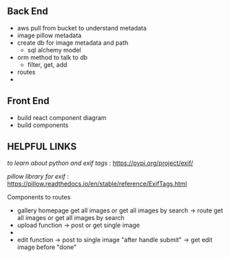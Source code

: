 ## Back End
- aws pull from bucket to understand metadata
- image pillow metadata
- create db for image metadata and path
    - sql alchemy model
- orm method to talk to db
    - filter, get, add
- routes
- 


## Front End
- build react component diagram
- build components


## HELPFUL LINKS
 *to learn about python and exif tags* : https://pypi.org/project/exif/

 *pillow library for exif* : https://pillow.readthedocs.io/en/stable/reference/ExifTags.html


Components to routes 
- gallery homepage get all images or get all images by search -> route get all images or get all images by search
- upload function -> post or get single image 
- 
- edit function -> post to single image "after handle submit"
            -> get edit image before "done"




